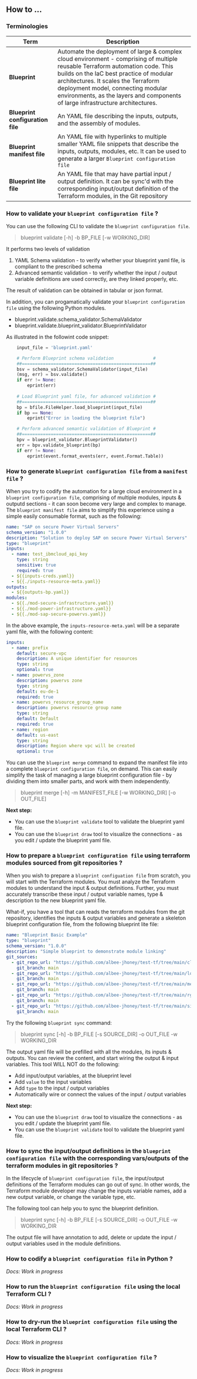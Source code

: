 ## How to ...


### Terminologies

| Term         | Description |
|--------------|-------------|
| **Blueprint**    |  Automate the deployment of large & complex cloud environment - comprising of multiple reusable Terraform automation code.  This builds on the IaC best practice of modular architectures. It scales the Terraform deployment model, connecting modular environments, as the layers and components of large infrastructure architectures. |
| **Blueprint configuration file** | An YAML file describing the inputs, outputs, and the assembly of modules. | 
| **Blueprint manifest file**| An YAML file with hyperlinks to multiple smaller YAML file snippets that describe the inputs, outputs, modules, etc.  It can be used to generate a larger `Blueprint configuration file` |
| **Blueprint lite file** | An YAML file that may have partial input / output definition. It can be sync'd with the corresponding input/output definition of the Terraform modules, in the Git repository |


### How to validate your `blueprint configuration file` ?

You can use the following CLI to validate the `blueprint configuration file`. 

> blueprint validate [-h] -b BP_FILE [-w WORKING_DIR]

It performs two levels of validation
1. YAML Schema validation - to verify whether your blueprint yaml file, is compliant to the prescribed schema
2. Advanced semantic validation - to verify whether the input / output variable definitions are used correctly, are they linked properly, etc.

The result of validation can be obtained in tabular or json format.

In addition, you can progamatically validate your `blueprint configuration file` using the following Python modules.
* blueprint.validate.schema_validator.SchemaValidator
* blueprint.validate.blueprint_validator.BlueprintValidator

As illustrated in the followint code snippet:

```python
    input_file = 'blueprint.yaml' 

    # Perform Blueprint schema validation               #
    ##=================================================##
    bsv = schema_validator.SchemaValidator(input_file)
    (msg, err) = bsv.validate()
    if err != None:
        eprint(err)
    
    # Load Blueprint yaml file, for advanced validation #
    ##=================================================##
    bp = bfile.FileHelper.load_blueprint(input_file)
    if bp == None:
        eprint("Error in loading the blueprint file")

    # Perform advanced semantic validation of Blueprint #
    ##=================================================##
    bpv = blueprint_validator.BlueprintValidator()
    err = bpv.validate_blueprint(bp)
    if err != None:
        eprint(event.format_events(err, event.Format.Table))

```

### How to generate `blueprint configuration file` from a `manifest file` ?

When you try to codify the automation for a large cloud environment in a `blueprint configuration file`, comprising of multiple modules, inputs & outputd sections - it can soon become very large and complex to manage.  The `blueprint manifest file` aims to simplify this experience using a simple easily consumable format, such as the following:

```yaml
name: "SAP on secure Power Virtual Servers"
schema_version: "1.0.0"
description: "Solution to deploy SAP on secure Power Virtual Servers"
type: "blueprint"
inputs:
  - name: test_ibmcloud_api_key
    type: string
    sensitive: true
    required: true
  - ${{inputs-creds.yaml}}
  - ${{./inputs-resource-meta.yaml}}
outputs:
  - ${{outputs-bp.yaml}}
modules:
  - ${{./mod-secure-infrastructure.yaml}}
  - ${{./mod-power-infrastructure.yaml}}
  - ${{./mod-sap-secure-powervs.yaml}}
```

In the above example, the `inputs-resource-meta.yaml` will be a separate yaml file, with the following content:

```yaml
inputs:
  - name: prefix
    default: secure-vpc
    description: A unique identifier for resources
    type: string
    optional: true
  - name: powervs_zone
    description: powervs zone
    type: string
    default: eu-de-1
    required: true
  - name: powervs_resource_group_name
    description: powervs resource group name
    type: string
    default: Default
    required: true
  - name: region
    default: us-east
    type: string
    description: Region where vpc will be created
    optional: true
```

You can use the `blueprint merge` command to expand the manifest file into a complete `blueprint configuration file`, on demand.  This can easily simplify the task of managing a large blueprint configuration file - by dividing them into smaller parts, and work with them independently.

> blueprint merge [-h] -m MANIFEST_FILE [-w WORKING_DIR] [-o OUT_FILE]

**Next step:**
* You can use the `blueprint validate` tool to validate the blueprint yaml file.
* You can use the `blueprint draw` tool to visualize the connections - as you edit / update the blueprint yaml file.


### How to prepare a `blueprint configuration file` using terraform modules sourced from git repositories ?

When you wish to prepare a `blueprint configuation file` from scratch, you will start with the Terraform modules.  You must analyze the Terraform modules to understand the input & output definitions.  Further, you must accurately transcribe these input / output variable names, type & description to the new blueprint yaml file.

What-if, you have a tool that can reads the terraform modules from the git repository, identifies the inputs & output variables and generate a skeleton blueprint configuration file, from the following blueprint lite file:
```yaml
name: "Blueprint Basic Example"
type: "blueprint"
schema_version: "1.0.0"
description: "Simple blueprint to demonstrate module linking"
git_sources:
  - git_repo_url: "https://github.com/albee-jhoney/test-tf/tree/main/cloudless"
    git_branch: main
  - git_repo_url: "https://github.com/albee-jhoney/test-tf/tree/main/local-file"
    git_branch: main
  - git_repo_url: "https://github.com/albee-jhoney/test-tf/tree/main/medium"
    git_branch: main
  - git_repo_url: "https://github.com/albee-jhoney/test-tf/tree/main/rg-tf"
    git_branch: main
  - git_repo_url: "https://github.com/albee-jhoney/test-tf/tree/main/simple"
    git_branch: main
```

Try the following `blueprint sync` command:

> blueprint sync [-h] -b BP_FILE [-s SOURCE_DIR] -o OUT_FILE -w WORKING_DIR 

The output yaml file will be prefilled with all the modules, its inputs & outputs.  You can review the content, and start wiring the output & input variables.  This tool WILL NOT do the following:
* Add input/output variables, at the blueprint level
* Add `value` to the input variables
* Add `type` to the input / output variables
* Automatically wire or connect the values of the input / output variables

**Next step:**
* You can use the `blueprint draw` tool to visualize the connections - as you edit / update the blueprint yaml file.
* You can use the `blueprint validate` tool to validate the blueprint yaml file.

### How to sync the input/output definitions in the `blueprint configuration file` with the corresponding vars/outputs of the terraform modules in git repositories ?

In the lifecycle of `blueprint configuration file`, the input/output definitions of the Terraform modules can go out of sync.  In other words, the Terraform module developer may change the inputs variable names, add a new output variable, or change the variable type, etc.  

The following tool can help you to sync the blueprint definition.

> blueprint sync [-h] -b BP_FILE [-s SOURCE_DIR] -o OUT_FILE -w WORKING_DIR 

The output file will have annotation to add, delete or update the input / output variables used in the module definitions.

### How to codify a `blueprint configuration file` in Python ?

*Docs: Work in progress*

### How to run the  `blueprint configuration file` using the local Terraform CLI ?

*Docs: Work in progress*

### How to dry-run the `blueprint configuration file` using the local Terraform CLI ?

*Docs: Work in progress*

### How to visualize the `blueprint configuration file` ?

*Docs: Work in progress*

